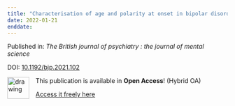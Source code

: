 ```yaml
---
title: "Characterisation of age and polarity at onset in bipolar disorder."
date: 2022-01-21
enddate:
---
```


Published in: *The British journal of psychiatry : the journal of mental science*

DOI: [10.1192/bjp.2021.102](https://doi.org/10.1192/bjp.2021.102)

<img src="https://upload.wikimedia.org/wikipedia/commons/thumb/7/77/Open_Access_logo_PLoS_transparent.svg/800px-Open_Access_logo_PLoS_transparent.svg.png" alt="drawing" width="50" align="left"/> &nbsp;&nbsp;&nbsp;This publication is available in **Open Access**! (Hybrid OA)

&nbsp;&nbsp;&nbsp;<a href="https://www.cambridge.org/core/services/aop-cambridge-core/content/view/DBFE4929435DBD6D75BC546201BC4BA1/S0007125021001021a.pdf/div-class-title-characterisation-of-age-and-polarity-at-onset-in-bipolar-disorder-div.pdf">Access it freely here</a>

